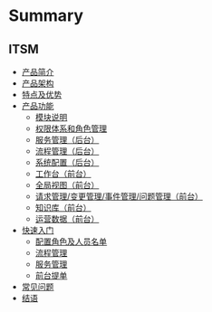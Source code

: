 # Summary

## ITSM
* [产品简介](产品简介/Overview.md)
* [产品架构](产品架构/Architecture.md)
* [特点及优势](特点及优势/Advantages.md)
* [产品功能]()
    * [模块说明](产品功能/modular.md)
    * [权限体系和角色管理](产品功能/auth_role.md)
    * [服务管理（后台）](产品功能/service.md)
    * [流程管理（后台）](产品功能/process.md)
    * [系统配置（后台）](产品功能/configure.md)
    * [工作台（前台）](产品功能/workbench.md)
    * [全局视图（前台）](产品功能/view.md)
    * [请求管理/变更管理/事件管理/问题管理（前台）](产品功能/management.md)
    * [知识库（前台）](产品功能/knowledge.md)
    * [运营数据（前台）](产品功能/operational_data.md)
* [快速入门]()
    * [配置角色及人员名单](快速入门/configuration.md)
    * [流程管理](快速入门/流程管理.md)
    * [服务管理](快速入门/服务管理.md)
    * [前台提单](快速入门/前台提单.md)
* [常见问题](常见问题/FAQ.md)
* [结语](结语/结语.md)
